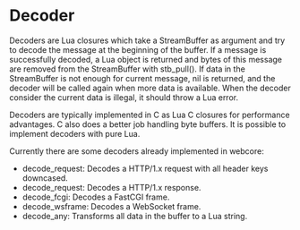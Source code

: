 # Decoder

Decoders are Lua closures which take a StreamBuffer as argument and try to decode the message at the beginning of the buffer. If a message is successfully decoded, a Lua object is returned and bytes of this message are removed from the StreamBuffer with stb_pull(). If data in the StreamBuffer is not enough for current message, nil is returned, and the decoder will be called again when more data is available. When the decoder consider the current data is illegal, it should throw a Lua error.

Decoders are typically implemented in C as Lua C closures for performance advantages. C also does a better job handling byte buffers. It is possible to implement decoders with pure Lua.

Currently there are some decoders already implemented in webcore:

* decode_request: Decodes a HTTP/1.x request with all header keys downcased.
* decode_request: Decodes a HTTP/1.x response.
* decode_fcgi: Decodes a FastCGI frame.
* decode_wsframe: Decodes a WebSocket frame.
* decode_any: Transforms all data in the buffer to a Lua string.
